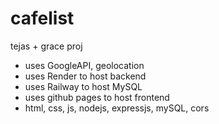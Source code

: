 # cafelist
tejas + grace proj
- uses GoogleAPI, geolocation 
- uses Render to host backend 
- uses Railway to host MySQL
- uses github pages to host frontend
- html, css, js, nodejs, expressjs, mySQL, cors